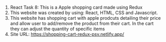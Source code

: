 1) React Task 8: This is a Apple shopping card made using Redux
2) This website was created by using: React, HTML, CSS and Javascript.
3) This website has shopping cart with apple prodcuts detailing their price and allow user to add/remove the product from their cart. In the cart they can adjust the quantity of specific items
4) Site URL: https://shopping-cart-redux-psv.netlify.app/